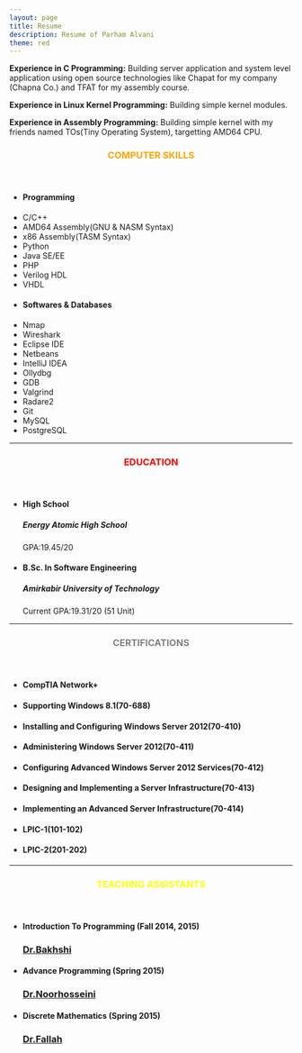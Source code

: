 ```yaml
---
layout: page
title: Resume
description: Resume of Parham Alvani
theme: red
---
```

**Experience in C Programming:**
Building server application and system level application using open source technologies like
Chapat for my company (Chapna Co.) and TFAT for my assembly course.

**Experience in Linux Kernel Programming:**
Building simple kernel modules.

**Experience in Assembly Programming:**
Building simple kernel with my friends named TOs(Tiny Operating System), targetting AMD64 CPU.

<!-- Skills -->
<section class="row">
	<header class="col-md-3">
		<h3 style="text-transform:uppercase;color:orange">Computer Skills</h3>
	</header>
	<div class="col-md-9">
		<div class="row">
			<div class="col-md-6">
				<ul class="list-group">
					<li class="list-group-item active"><h4><strong>Programming</strong></h4></li>
					<li class="list-group-item">C/C++</li>
					<li class="list-group-item">AMD64 Assembly(GNU & NASM Syntax)</li>
					<li class="list-group-item">x86 Assembly(TASM Syntax)</li>
					<li class="list-group-item">Python</li>
					<li class="list-group-item">Java SE/EE</li>
					<li class="list-group-item">PHP</li>
					<li class="list-group-item">Verilog HDL</li>
					<li class="list-group-item">VHDL</li>
				</ul>
			</div>
			<div class="col-md-6">
				<ul class="list-group">
					<li class="list-group-item active"><h4><strong>Softwares & Databases</strong></h4></li>
					<li class="list-group-item">Nmap</li>
					<li class="list-group-item">Wireshark</li>
					<li class="list-group-item">Eclipse IDE</li>
					<li class="list-group-item">Netbeans</li>
					<li class="list-group-item">IntelliJ IDEA</li>
					<li class="list-group-item">Ollydbg</li>
					<li class="list-group-item">GDB</li>
					<li class="list-group-item">Valgrind</li>
					<li class="list-group-item">Radare2</li>
					<li class="list-group-item">Git</li>
					<li class="list-group-item">MySQL</li>
					<li class="list-group-item">PostgreSQL</li>
				</ul>
			</div>
		</div>
	</div>
</section>
<hr/>
<!-- Education -->
<section class="row">
	<header class="col-md-3">
		<h3 style="text-transform:uppercase;color:red">Education</h3>
	</header>
	<div class="col-md-9">
		<ul>
			<li>
				<h4>High School</h4>
				<h5>Energy Atomic High School</h5>
				<p>GPA:19.45/20</p>
			</li>
			<li>
				<h4>B.Sc. In Software Engineering</h4>
				<h5>Amirkabir University of Technology</h5>
				<p>Current GPA:19.31/20 (51 Unit)</p>
			</li>
		</ul>
	</div>
</section>
<hr/>
<!-- Certifications -->
<section class="row">
	<header class="col-md-3">
		<h3 style="text-transform:uppercase;color:gray">Certifications</h3>
	</header>
	<div class="col-md-9">
		<ul>
			<li>
				<h4>CompTIA Network+</h4>
			</li>
			<li>
				<h4>Supporting Windows 8.1(70-688)</h4>
			</li>
			<li>
				<h4>Installing and Configuring Windows Server 2012(70-410)</h4>
			</li>
			<li>
				<h4>Administering Windows Server 2012(70-411)</h4>
			</li>
			<li>
				<h4>Configuring Advanced Windows Server 2012 Services(70-412)</h4>
			</li>
			<li>
				<h4>Designing and Implementing a Server Infrastructure(70-413)</h4>
			</li>
			<li>
				<h4>Implementing an Advanced Server Infrastructure(70-414)</h4>
			</li>
			<li>
				<h4>LPIC-1(101-102)</h4>
			</li>
			<li>
				<h4>LPIC-2(201-202)</h4>
			</li>
		</ul>
	</div>
</section>
<hr/>
<!-- Teaching Assistants -->
<section class="row">
	<header class="col-md-3">
		<h3 style="text-transform:uppercase;color:yellow">Teaching Assistants</h3>
	</header>
	<div class="col-md-9">
		<ul>
			<li>
				<h4>Introduction To Programming (Fall 2014, 2015)</h4>
				<h3><a href="http://ceit.aut.ac.ir/~bakhshis">Dr.Bakhshi</a></h3>
			</li>
			<li>
				<h4>Advance Programming (Spring 2015)</h4>
				<h3>
				<a href="http://ceit.aut.ac.ir/autcms/people/verticalPagesAjax/professorHomePage.htm?
				url=majidnh&depurl=computer-engineering&lang=en&cid=626143">
				Dr.Noorhosseini
				</a>
				</h3>
			</li>
			<li>
				<h4>Discrete Mathematics (Spring 2015)</h4>
				<h3>
				<a href="http://www.aut.ac.ir/msfallah">Dr.Fallah</a>
				</h3>
			</li>
		</ul>
	</div>
</section>
